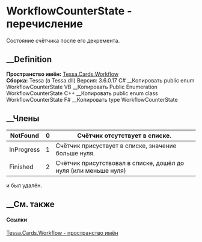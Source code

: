 # WorkflowCounterState - перечисление
Состояние счётчика после его декремента.
## __Definition
 **Пространство имён:** [Tessa.Cards.Workflow](N_Tessa_Cards_Workflow.htm)  
 **Сборка:** Tessa (в Tessa.dll) Версия: 3.6.0.17
C# __Копировать
     public enum WorkflowCounterState
VB __Копировать
     Public Enumeration WorkflowCounterState
C++ __Копировать
     public enum class WorkflowCounterState
F# __Копировать
     type WorkflowCounterState
##  __Члены
NotFound| 0|  Счётчик отсутствует в списке.  
---|---|---  
InProgress| 1|  Счётчик присуствует в списке, значение больше нуля.  
Finished| 2|  Счётчик присутствовал в списке, дошёл до нуля (или меньше нуля)
и был удалён.  
## __См. также
#### Ссылки
[Tessa.Cards.Workflow - пространство имён](N_Tessa_Cards_Workflow.htm)
